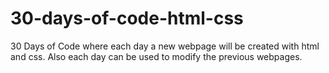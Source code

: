 # 30-days-of-code-html-css
30 Days of Code where each day a new webpage will be created with html and css. Also each day can be used to modify the previous webpages.
